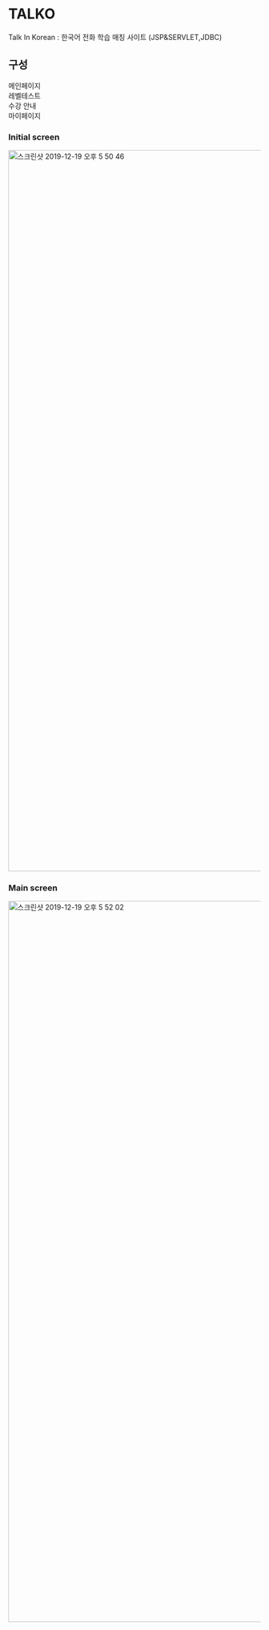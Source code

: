 # TALKO
Talk In Korean : 한국어 전화 학습 매칭 사이트  (JSP&amp;SERVLET,JDBC)

## 구성 

메인페이지   
레벨테스트  
수강 안내  
마이페이지    




### Initial screen  
<img width="1440" alt="스크린샷 2019-12-19 오후 5 50 46" src="https://user-images.githubusercontent.com/48319827/71159058-5b3f6780-2288-11ea-9ee6-23403083cd4b.png">

### Main screen  
<img width="1440" alt="스크린샷 2019-12-19 오후 5 52 02" src="https://user-images.githubusercontent.com/48319827/71159054-5975a400-2288-11ea-8949-2775868d80f0.png">
